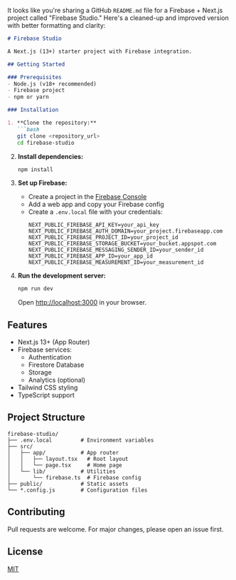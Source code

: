 It looks like you're sharing a GitHub `README.md` file for a Firebase + Next.js project called "Firebase Studio." Here's a cleaned-up and improved version with better formatting and clarity:

```markdown
# Firebase Studio

A Next.js (13+) starter project with Firebase integration.

## Getting Started

### Prerequisites
- Node.js (v18+ recommended)
- Firebase project
- npm or yarn

### Installation

1. **Clone the repository:**
   ```bash
   git clone <repository_url>
   cd firebase-studio
   ```

2. **Install dependencies:**
   ```bash
   npm install
   ```

3. **Set up Firebase:**
   - Create a project in the [Firebase Console](https://console.firebase.google.com/)
   - Add a web app and copy your Firebase config
   - Create a `.env.local` file with your credentials:
     ```env
     NEXT_PUBLIC_FIREBASE_API_KEY=your_api_key
     NEXT_PUBLIC_FIREBASE_AUTH_DOMAIN=your_project.firebaseapp.com
     NEXT_PUBLIC_FIREBASE_PROJECT_ID=your_project_id
     NEXT_PUBLIC_FIREBASE_STORAGE_BUCKET=your_bucket.appspot.com
     NEXT_PUBLIC_FIREBASE_MESSAGING_SENDER_ID=your_sender_id
     NEXT_PUBLIC_FIREBASE_APP_ID=your_app_id
     NEXT_PUBLIC_FIREBASE_MEASUREMENT_ID=your_measurement_id
     ```

4. **Run the development server:**
   ```bash
   npm run dev
   ```
   Open [http://localhost:3000](http://localhost:3000) in your browser.

## Features

- Next.js 13+ (App Router)
- Firebase services:
  - Authentication
  - Firestore Database
  - Storage
  - Analytics (optional)
- Tailwind CSS styling
- TypeScript support

## Project Structure

```
firebase-studio/
├── .env.local         # Environment variables
├── src/
│   ├── app/           # App router
│   │   ├── layout.tsx   # Root layout
│   │   └── page.tsx     # Home page
│   └── lib/           # Utilities
│       └── firebase.ts  # Firebase config
├── public/            # Static assets
└── *.config.js        # Configuration files
```

## Contributing

Pull requests are welcome. For major changes, please open an issue first.

## License

[MIT](https://choosealicense.com/licenses/mit/)
```
